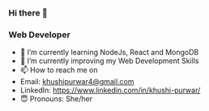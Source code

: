 ### Hi there 👋
### Web Developer

- 🌱 I’m currently learning NodeJs, React and MongoDB
- 🔭 I’m currently improving my Web Development Skills
- 📫 How to reach me on
- Email: khushipurwar4@gmail.com
- LinkedIn: https://www.linkedin.com/in/khushi-purwar/
- 😇 Pronouns: She/her
<!--
**khushi-purwar/khushi-purwar** is a ✨ _special_ ✨ repository because its `README.md` (this file) appears on your GitHub profile.

Here are some ideas to get you started:



- 👯 I’m looking to collaborate on ...
- 🤔 I’m looking for help with ...

-->
